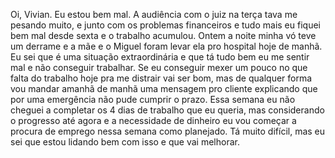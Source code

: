 Oi, Vivian. Eu estou bem mal. A audiência com o juiz na terça tava me pesando muito, e junto com os problemas financeiros e tudo mais eu fiquei bem mal desde sexta e o trabalho acumulou. Ontem a noite minha vó teve um derrame e a mãe e o Miguel foram levar ela pro hospital hoje de manhã. Eu sei que é uma situação extraordinária e que tá tudo bem eu me sentir mal e não conseguir trabalhar. Se eu conseguir mexer um pouco no que falta do trabalho hoje pra me distrair vai ser bom, mas de qualquer forma vou mandar amanhã de manhã uma mensagem pro cliente explicando que por uma emergência não pude cumprir o prazo. Essa semana eu não cheguei a completar os 4 dias de trabalho que eu queria, mas considerando o progresso até agora e a necessidade de dinheiro eu vou começar a procura de emprego nessa semana como planejado. Tá muito difícil, mas eu sei que estou lidando bem com isso e que vai melhorar.

